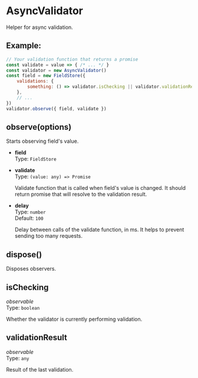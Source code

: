 # AsyncValidator

Helper for async validation.

## Example:

```js
// Your validation function that returns a promise 
const validate = value => { /* ... */ }
const validator = new AsyncValidator()
const field = new FieldStore({
    validations: {
        something: () => validator.isChecking || validator.validationResult
    },
    // ...
})
validator.observe({ field, validate })
```

## observe(options)

Starts observing field's value.

- **field**
  <br>
  Type: `FieldStore`

- **validate**
  <br>
  Type: `(value: any) => Promise` 

  Validate function that is called when field's value is changed.
  It should return promise that will resolve to the validation result.

- **delay**
  <br>
  Type: `number`
  <br>
  Default: `100`

  Delay between calls of the validate function, in ms.
  It helps to prevent sending too many requests.

## dispose()

Disposes observers.

## isChecking
_observable_
<br>
Type: `boolean`

Whether the validator is currently performing validation.

## validationResult
_observable_
<br>
Type: `any`

Result of the last validation.
